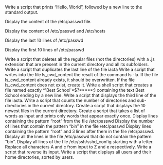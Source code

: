 Write a script that prints “Hello, World”, followed by a new line to the standard output.

Display the content of the /etc/passwd file.

Display the content of /etc/passwd and /etc/hosts

Display the last 10 lines of /etc/passwd

Display the first 10 lines of /etc/passwd

Write a script that deletes all the regular files (not the directories) with a .js extension that are present in the current directory and all its subfolders. 
Write a script that duplicates the last line of the file iacta 
Write a script that writes into the file ls_cwd_content the result of the command ls -la. If the file ls_cwd_content already exists, it should be overwritten. If the file ls_cwd_content does not exist, create it. 
Write a shell script that creates a file named exactly \*\'Best School\'\*$\?\*\*\*\*\*:) containing the text Best School ending by a new line. 
Write a script that displays the third line of the file iacta. 
Write a script that counts the number of directories and sub-directories in the current directory.
Create a script that displays the 10 newest files in the current directory.
Create a script that takes a list of words as input and prints only words that appear exactly once. 
Display lines containing the pattern “root” from the file /etc/passwd 
 Display the number of lines that contain the pattern “bin” in the file /etc/passwd
Display lines containing the pattern “root” and 3 lines after them in the file /etc/passwd. 
Display all the lines in the file /etc/passwd that do not contain the pattern “bin”. 
Display all lines of the file /etc/ssh/sshd_config starting with a letter. 
Replace all characters A and c from input to Z and e respectively. 
Write a script that reverse its input. 
 Write a script that displays all users and their home directories, sorted by users.
